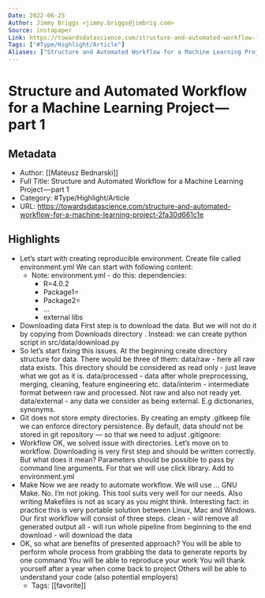 ```yaml
---
Date: 2022-06-25
Author: Jimmy Briggs <jimmy.briggs@jimbrig.com>
Source: instapaper
Link: https://towardsdatascience.com/structure-and-automated-workflow-for-a-machine-learning-project-2fa30d661c1e
Tags: ["#Type/Highlight/Article"]
Aliases: ["Structure and Automated Workflow for a Machine Learning Project — part 1", "Structure and Automated Workflow for a Machine Learning Project — part 1"]
---
```

# Structure and Automated Workflow for a Machine Learning Project — part 1

## Metadata
- Author: [[Mateusz Bednarski]]
- Full Title: Structure and Automated Workflow for a Machine Learning Project — part 1
- Category: #Type/Highlight/Article
- URL: https://towardsdatascience.com/structure-and-automated-workflow-for-a-machine-learning-project-2fa30d661c1e

## Highlights
- Let’s start with creating reproducible environment. Create file called environment.yml We can start with following content:
    - Note: environment.yml - do this: 
      dependencies:
      - R=4.0.2
      - Package1=<version>
      - Package2=<version>
      - ...
      - external libs
- Downloading data
  First step is to download the data. But we will not do it by copying from Downloads directory . Instead: we can create python script in src/data/download.py
- So let’s start fixing this issues. At the beginning create directory structure for data. There would be three of them:
  data/raw - here all raw data exists. This directory should be considered as read only - just leave what we got as it is.
  data/processed - data after whole preprocessing, merging, cleaning, feature engineering etc.
  data/interim - intermediate format between raw and processed. Not raw and also not ready yet.
  data/external - any data we consider as being external. E.g dictionaries, synonyms.
- Git does not store empty directories. By creating an empty .gitkeep file we can enforce directory persistence. By default, data should not be stored in git repository — so that we need to adjust .gitignore:
- Workflow
  OK, we solved issue with directories. Let’s move on to workflow. Downloading is very first step and should be written correctly. But what does it mean? Parameters should be possible to pass by command line arguments. For that we will use click library. Add to environment.yml
- Make
  Now we are ready to automate workflow. We will use … GNU Make. No. I’m not joking. This tool suits very well for our needs. Also writing Makefiles is not as scary as you might think. Interesting fact: in practice this is very portable solution between Linux, Mac and Windows.
  Our first workflow will consist of three steps.
  clean - will remove all generated output
  all - will run whole pipeline from beginning to the end
  download - will download the data
- OK, so what are benefits of presented approach?
  You will be able to perform whole process from grabbing the data to generate reports by one command
  You will be able to reproduce your work
  You will thank yourself after a year when come back to project
  Others will be able to understand your code (also potential employers)
    - Tags: [[favorite]] 
